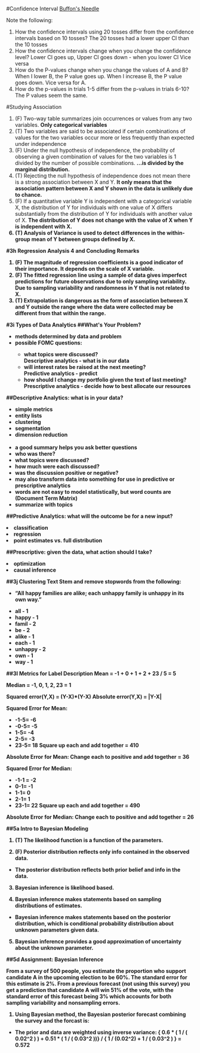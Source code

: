 #Confidence Interval
[Buffon's Needle](https://courses.edx.org/courses/course-v1:ColumbiaX+DS101X+1T2016/courseware/5c71f003d43e44b2b21a934df4dc6ca0/4e212e4f39e74b40ac9c1e1f36476d0a/?child=first)

Note the following: 
1. How the confidence intervals using 20 tosses differ from the confidence intervals based on 10 tosses?
The 20 tosses had a lower upper CI than the 10 tosses
2. How the confidence intervals change when you change the confidence level?
Lower CI goes up, Upper CI goes down - when you lower CI
Vice versa
3. How do the P-values change when you change the values of A and B?
When I lower B, the P value goes up. When I increase B, the P value goes down.
Vice versa for A.
4. How do the p-values in trials 1-5 differ from the p-values in trials 6-10?
The P values seem the same.

#Studying Association
1. (F) Two-way table summarizes join occurrences or values from any two variables.
<b>Only categorical variables</b>
2. (T) Two variables are said to be associated if certain combinations of values for the two variables occur more or less frequently than expected under independence
3. (F) Under the null hypothesis of independence, the probability of observing a given combination of values for the two variables is 1 divided by the number of possible combinations.
<b>...is divided by the marginal distribution.</b>
4. (T) Rejecting the null hypothesis of independence does not mean there is a strong association between X and Y.
<b>It only means that the association pattern between X and Y shown in the data is unlikely due to chance.</b>
5. (F) If a quantitative variable Y is independent with a categorical variable X, the distribution of Y for individuals with one value of X differs substantially from the distribution of Y for individuals with another value of X.
<b>The distribution of Y does not change with the value of X when Y is independent with X.
6. (T) Analysis of Variance is used to detect differences in the within-group mean of Y between groups defined by X.

#3h Regression Analysis 4 and Concluding Remarks
1. (F) The magnitude of regression coefficients is a good indicator of their importance.
<b>It depends on the scale of X variable.</b>
2. (F) The fitted regression line using a sample of data gives imperfect predictions for future observations due to only sampling variability.
<b>Due to sampling variability and randomness in Y that is not related to X.</b>
3. (T) Extrapolation is dangerous as the form of association between X and Y outside the range where the data were collected may be different from that within the range.

#3i Types of Data Analytics
##What's Your Problem?
<ul>
<li>methods determined by data and problem</li>
<li>possible FOMC questions:</li>
<ul>
<li>what topics were discussed?</li>
<b>Descriptive analytics - what is in our data</b>
<li>will interest rates be raised at the next meeting?</li>
<b>Predictive analytics - predict</b>
<li>how should I change my portfolio given the text of last meeting?</li>
<b>Prescriptive analytics - decide how to best allocate our resources</b>
</ul>
</ul>

##Descriptive Analytics: what is in your data?
<ul>
<li>simple metrics</li>
<li>entity lists</li>
<li>clustering</li>
<li>segmentation</li>
<li>dimension reduction</li>
<br>
<li>a good summary helps you ask better questions</li>
<li>who was there?</li>
<li>what topics were discussed?</li>
<li>how much were each discussed?</li>
<li>was the discussion positive or negative?</li>
<li>may also transform data into something for use in predictive or prescriptive analytics</li>
<li>words are not easy to model statistically, but word counts are (Document Term Matrix)</li>
<li>summarize with topics</li>
</ul>

##Predictive Analytics: what will the outcome be for a new input?
<li>classification</li>
<li>regression</li>
<li>point estimates vs. full distribution</li>

##Prescriptive: given the data, what action should I take?
<li>optimization</li>
<li>causal inference</li>

##3j Clustering Text
Stem and remove stopwords from the following: 
* “All happy families are alike; each unhappy family is unhappy in its own way.” 

<ul>
<li>all - 1</li>
<li>happy - 1</li>
<li>famil - 2</li>
<li>be - 2</li>
<li>alike - 1</li>
<li>each - 1</li>
<li>unhappy - 2</li>
<li>own - 1</li>
<li>way - 1</li>
</ul>

##3I Metrics for Label Description
Mean = -1 + 0 + 1 + 2 + 23 / 5 = 5

Median = -1, 0, 1, 2, 23 = 1

Squared error(Y,X) = (Y-X)*(Y-X)
Absolute error(Y,X) = |Y-X|

Squared Error for Mean:
* -1-5= -6
* -0-5= -5
* 1-5= -4
* 2-5= -3
* 23-5= 18
Square up each and add together = 410

Absolute Error for Mean:
Change each to positive and add together = 36

Squared Error for Median:
* -1-1 = -2
* 0-1= -1
* 1-1= 0
* 2-1= 1
* 23-1= 22
Square up each and add together = 490

Absolute Error for Median:
Change each to positive and add together = 26

##5a Intro to Bayesian Modeling
1. (T) The likelihood function is a function of the parameters.

2. (F) Posterior distribution reflects only info contained in the observed data.
- The posterior distribution reflects both prior belief and info in the data.

3. Bayesian inference is likelihood based.

4. Bayesian inference makes statements based on sampling distributions of estimates.
- Bayesian inference makes statements based on the posterior distribution, which is conditional probability distribution about unknown parameters given data.

5. Bayesian inference provides a good approximation of uncertainty about the unknown parameter.

##5d Assignment: Bayesian Inference

From a survey of 500 people, you estimate the proportion who support candidate A in the upcoming election to be 60%. The standard error for this estimate is 2%. From a previous forecast (not using this survey) you get a prediction that candidate A will win 51% of the vote, with the standard error of this forecast being 3% which accounts for both sampling variability and nonsampling errors. 

1. Using Bayesian method, the Bayesian posterior forecast combining the survey and the forcast is:
- The prior and data are weighted using inverse variance: { 0.6 * ( 1 / ( 0.02^2 ) ) + 0.51 * ( 1 / ( 0.03^2 ))} / { 1 / (0.02^2) + 1 / ( 0.03^2 ) } = 0.572 


